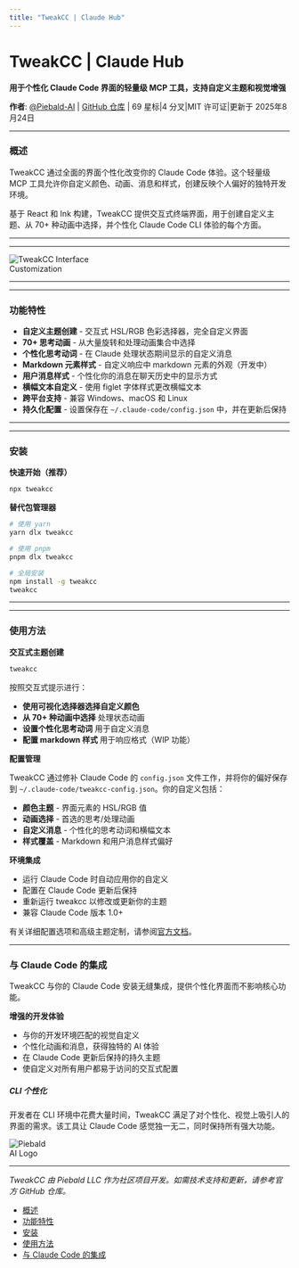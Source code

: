 ```yaml
---
title: "TweakCC | Claude Hub"
---
```


# TweakCC | Claude Hub

**用于个性化 Claude Code 界面的轻量级 MCP 工具，支持自定义主题和视觉增强**

**作者**: [@Piebald-AI](https://github.com/Piebald-AI)  |  [GitHub 仓库](https://github.com/Piebald-AI/tweakcc)  |  69 星标|4 分叉|MIT 许可证|更新于 2025年8月24日

* * *

### 概述[​](#概述)

TweakCC 通过全面的界面个性化改变你的 Claude Code 体验。这个轻量级 MCP 工具允许你自定义颜色、动画、消息和样式，创建反映个人偏好的独特开发环境。

基于 React 和 Ink 构建，TweakCC 提供交互式终端界面，用于创建自定义主题、从 70+ 种动画中选择，并个性化 Claude Code CLI 体验的每个方面。

* * *

* * *

<img src="/img/discovery/027_tweakcc.png" alt="TweakCC Interface Customization" style="max-width: 165px; height: auto;" />

* * *

* * *

### 功能特性[​](#功能特性)

-   **自定义主题创建** - 交互式 HSL/RGB 色彩选择器，完全自定义界面
-   **70+ 思考动画** - 从大量旋转和处理动画集合中选择
-   **个性化思考动词** - 在 Claude 处理状态期间显示的自定义消息
-   **Markdown 元素样式** - 自定义响应中 markdown 元素的外观（开发中）
-   **用户消息样式** - 个性化你的消息在聊天历史中的显示方式
-   **横幅文本自定义** - 使用 figlet 字体样式更改横幅文本
-   **跨平台支持** - 兼容 Windows、macOS 和 Linux
-   **持久化配置** - 设置保存在 `~/.claude-code/config.json` 中，并在更新后保持

* * *

* * *

### 安装[​](#安装)

**快速开始（推荐）**

```bash
npx tweakcc
```

**替代包管理器**

```bash
# 使用 yarn
yarn dlx tweakcc

# 使用 pnpm  
pnpm dlx tweakcc

# 全局安装
npm install -g tweakcc
tweakcc
```

* * *

* * *

### 使用方法[​](#使用方法)

**交互式主题创建**

```bash
tweakcc
```

按照交互式提示进行：

-   **使用可视化选择器选择自定义颜色**
-   **从 70+ 种动画中选择** 处理状态动画
-   **设置个性化思考动词** 用于自定义消息
-   **配置 markdown 样式** 用于响应格式（WIP 功能）

**配置管理**

TweakCC 通过修补 Claude Code 的 `config.json` 文件工作，并将你的偏好保存到 `~/.claude-code/tweakcc-config.json`。你的自定义包括：

-   **颜色主题** - 界面元素的 HSL/RGB 值
-   **动画选择** - 首选的思考/处理动画
-   **自定义消息** - 个性化的思考动词和横幅文本
-   **样式覆盖** - Markdown 和用户消息样式偏好

**环境集成**

-   运行 Claude Code 时自动应用你的自定义
-   配置在 Claude Code 更新后保持
-   重新运行 tweakcc 以修改或更新你的主题
-   兼容 Claude Code 版本 1.0+

有关详细配置选项和高级主题定制，请参阅[官方文档](https://github.com/Piebald-AI/tweakcc/blob/main/README.md)。

* * *

### 与 Claude Code 的集成[​](#与-claude-code-的集成)

TweakCC 与你的 Claude Code 安装无缝集成，提供个性化界面而不影响核心功能。

**增强的开发体验**

-   与你的开发环境匹配的视觉自定义
-   个性化动画和消息，获得独特的 AI 体验
-   在 Claude Code 更新后保持的持久主题
-   使自定义对所有用户都易于访问的交互式配置

##### CLI 个性化

开发者在 CLI 环境中花费大量时间，TweakCC 满足了对个性化、视觉上吸引人的界面的需求。该工具让 Claude Code 感觉独一无二，同时保持所有强大功能。

<img src="/img/supporters/piebald-ai.png" alt="Piebald AI Logo" style="max-width: 80px; height: auto;" />

* * *

*TweakCC 由 Piebald LLC 作为社区项目开发。如需技术支持和更新，请参考官方 GitHub 仓库。*

-   [概述](#概述)
-   [功能特性](#功能特性)
-   [安装](#安装)
-   [使用方法](#使用方法)
-   [与 Claude Code 的集成](#与-claude-code-的集成)